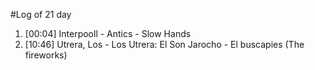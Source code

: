 #Log of 21 day

1. [00:04] Interpooll - Antics - Slow Hands
1. [10:46] Utrera, Los - Los Utrera: El Son Jarocho - El buscapies (The fireworks)
